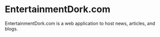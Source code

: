 # EntertainmentDork.com

EntertainmentDork.com is a web application to host news, articles, and blogs.
